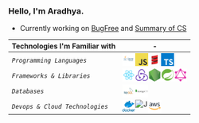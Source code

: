 
### Hello, I'm Aradhya.

- Currently working on [BugFree](https://github.com/aradhyamehta/issue-tracker) and [Summary of CS](https://www.summaryofcs.com)

Technologies I'm Familiar with | -
------------ | -------------
*`Programming Languages`* | <img align="left" alt="Java" width="26px" title="Java" src="https://raw.githubusercontent.com/github/explore/80688e429a7d4ef2fca1e82350fe8e3517d3494d/topics/java/java.png" /> <img align="left" alt="JS" width="26px" title="JavaScript" src="https://raw.githubusercontent.com/github/explore/80688e429a7d4ef2fca1e82350fe8e3517d3494d/topics/javascript/javascript.png" /> <img align="left" alt="Sc" width="26px" title="Scala" src="https://raw.githubusercontent.com/github/explore/80688e429a7d4ef2fca1e82350fe8e3517d3494d/topics/scala/scala.png" /> <img align="left" alt="TS" width="26px" title="TypeScript" src="https://raw.githubusercontent.com/github/explore/80688e429a7d4ef2fca1e82350fe8e3517d3494d/topics/typescript/typescript.png" />
*`Frameworks & Libraries`* | <img align="left" alt="React" width="26px" title="React" src="https://raw.githubusercontent.com/github/explore/80688e429a7d4ef2fca1e82350fe8e3517d3494d/topics/react/react.png" /> <img align="left" alt="Redux" width="26px" title="Redux" src="https://raw.githubusercontent.com/github/explore/80688e429a7d4ef2fca1e82350fe8e3517d3494d/topics/redux/redux.png" /> <img align="left" alt="N" width="26px" title="NodeJS" src="https://raw.githubusercontent.com/github/explore/80688e429a7d4ef2fca1e82350fe8e3517d3494d/topics/nodejs/nodejs.png" /> <img align="left" alt="S" width="26px" title="Spring" src="https://raw.githubusercontent.com/github/explore/80688e429a7d4ef2fca1e82350fe8e3517d3494d/topics/spring-boot/spring-boot.png" /> <img align="left" alt="GQ" width="26px" title="GraphQL" src="https://raw.githubusercontent.com/github/explore/5c058a388828bb5fde0bcafd4bc867b5bb3f26f3/topics/graphql/graphql.png" />
*`Databases`* | <img align="left" alt="MS" width="26px" title="MySQL" src="https://raw.githubusercontent.com/github/explore/80688e429a7d4ef2fca1e82350fe8e3517d3494d/topics/mysql/mysql.png" /> <img align="left" alt="MD" width="26px" title="MongoDB" src="https://raw.githubusercontent.com/github/explore/80688e429a7d4ef2fca1e82350fe8e3517d3494d/topics/mongodb/mongodb.png" />
*`Devops & Cloud Technologies`* | <img align="left" alt="D" width="26px" title="Docker" src="https://raw.githubusercontent.com/github/explore/80688e429a7d4ef2fca1e82350fe8e3517d3494d/topics/docker/docker.png" /> <img align="left" alt="J" width="26px" title="Jenkins" src="https://cdn.jsdelivr.net/npm/simple-icons@v3/icons/jenkins.svg" /> <img align="left" alt="A" width="26px" title="AWS" src="https://raw.githubusercontent.com/github/explore/fbceb94436312b6dacde68d122a5b9c7d11f9524/topics/aws/aws.png" />